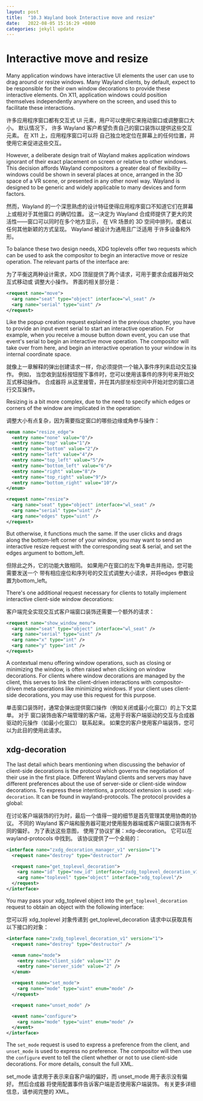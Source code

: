```yaml
---
layout: post
title:  "10.3 Wayland book Interactive move and resize"
date:   2022-08-05 15:16:29 +0800
categories: jekyll update
---
```

# Interactive move and resize

Many application windows have interactive UI elements the user can use to drag
around or resize windows. Many Wayland clients, by default, expect to be
responsible for their own window decorations to provide these interactive
elements. On X11, application windows could position themselves independently
anywhere on the screen, and used this to facilitate these interactions.

许多应用程序窗口都有交互式 UI 元素，用户可以使用它来拖动窗口或调整窗口大小。 默认情况下，
许多 Wayland 客户希望负责自己的窗口装饰以提供这些交互元素。 在 X11 上，应用程序窗口可以将
自己独立地定位在屏幕上的任何位置，并使用它来促进这些交互。

However, a deliberate design trait of Wayland makes application windows ignorant
of their exact placement on screen or relative to other windows. This decision
affords Wayland compositors a greater deal of flexibility &mdash; windows could 
be shown in several places at once, arranged in the 3D space of a VR scene, or
presented in any other novel way. Wayland is designed to be generic and widely
applicable to many devices and form factors.

然而，Wayland 的一个深思熟虑的设计特征使得应用程序窗口不知道它们在屏幕上或相对于其他窗口
的确切位置。 这一决定为 Wayland 合成师提供了更大的灵活性——窗口可以同时在多个地方显示，
在 VR 场景的 3D 空间中排列，或者以任何其他新颖的方式呈现。 Wayland 被设计为通用且广泛适用
于许多设备和外形。

To balance these two design needs, XDG toplevels offer two requests which can be
used to ask the compositor to begin an interactive move or resize operation. The
relevant parts of the interface are:

为了平衡这两种设计需求，XDG 顶层提供了两个请求，可用于要求合成器开始交互式移动或
调整大小操作。 界面的相关部分是：

```xml
<request name="move">
  <arg name="seat" type="object" interface="wl_seat" />
  <arg name="serial" type="uint" />
</request>
```

Like the popup creation request explained in the previous chapter, you have to
provide an input event serial to start an interactive operation. For example,
when you receive a mouse button down event, you can use that event's serial to
begin an interactive move operation. The compositor will take over from here,
and begin an interactive operation to your window in its internal coordinate
space.

就像上一章解释的弹出创建请求一样，你必须提供一个输入事件序列来启动交互操作。 例如，
当您收到鼠标按钮按下事件时，您可以使用该事件的序列号来开始交互式移动操作。 合成器将
从这里接管，并在其内部坐标空间中开始对您的窗口进行交互操作。

Resizing is a bit more complex, due to the need to specify which edges or
corners of the window are implicated in the operation:

调整大小有点复杂，因为需要指定窗口的哪些边缘或角参与操作：

```xml
<enum name="resize_edge">
  <entry name="none" value="0"/>
  <entry name="top" value="1"/>
  <entry name="bottom" value="2"/>
  <entry name="left" value="4"/>
  <entry name="top_left" value="5"/>
  <entry name="bottom_left" value="6"/>
  <entry name="right" value="8"/>
  <entry name="top_right" value="9"/>
  <entry name="bottom_right" value="10"/>
</enum>

<request name="resize">
  <arg name="seat" type="object" interface="wl_seat" />
  <arg name="serial" type="uint" />
  <arg name="edges" type="uint" />
</request>
```

But otherwise, it functions much the same. If the user clicks and drags along
the bottom-left corner of your window, you may want to send an interactive
resize request with the corresponding seat & serial, and set the edges argument
to bottom_left.

但除此之外，它的功能大致相同。 如果用户在窗口的左下角单击并拖动，您可能需要发送一个
带有相应座位和序列号的交互式调整大小请求，并将edges 参数设置为bottom_left。

There's one additional request necessary for clients to totally implement
interactive client-side window decorations:

客户端完全实现交互式客户端窗口装饰还需要一个额外的请求：

```xml
<request name="show_window_menu">
  <arg name="seat" type="object" interface="wl_seat" />
  <arg name="serial" type="uint" />
  <arg name="x" type="int" />
  <arg name="y" type="int" />
</request>
```

A contextual menu offering window operations, such as closing or minimizing the
window, is often raised when clicking on window decorations. For clients where
window decorations are managed by the client, this serves to link the
client-driven interactions with compositor-driven meta operations like
minimizing windows. If your client uses client-side decorations, you may use
this request for this purpose.

单击窗口装饰时，通常会弹出提供窗口操作（例如关闭或最小化窗口）的上下文菜单。 对于
窗口装饰由客户端管理的客户端，这用于将客户端驱动的交互与合成器驱动的元操作（如最小化窗口）
联系起来。 如果您的客户使用客户端装饰，您可以为此目的使用此请求。

## xdg-decoration

The last detail which bears mentioning when discussing the behavior of
client-side decorations is the protocol which governs the negotiation of their
use in the first place. Different Wayland clients and servers may have different
preferences about the use of server-side or client-side window decorations. To
express these intentions, a protocol extension is used: `xdg-decoration`. It can
be found in wayland-protocols. The protocol provides a global:

在讨论客户端装饰的行为时，最后一个值得一提的细节是首先管理其使用协商的协议。 不同的
Wayland 客户端和服务器可能对使用服务器端或客户端窗口装饰有不同的偏好。 为了表达这些意图，
使用了协议扩展：xdg-decoration。 它可以在wayland-protocols 中找到。 该协议提供了一个全局的：

```xml
<interface name="zxdg_decoration_manager_v1" version="1">
  <request name="destroy" type="destructor" />

  <request name="get_toplevel_decoration">
    <arg name="id" type="new_id" interface="zxdg_toplevel_decoration_v1"/>
    <arg name="toplevel" type="object" interface="xdg_toplevel"/>
  </request>
</interface>
```

You may pass your xdg_toplevel object into the `get_toplevel_decoration` request
to obtain an object with the following interface:

您可以将 xdg_toplevel 对象传递到 get_toplevel_decoration 请求中以获取具有以下接口的对象：

```xml
<interface name="zxdg_toplevel_decoration_v1" version="1">
  <request name="destroy" type="destructor" />

  <enum name="mode">
    <entry name="client_side" value="1" />
    <entry name="server_side" value="2" />
  </enum>

  <request name="set_mode">
    <arg name="mode" type="uint" enum="mode" />
  </request>

  <request name="unset_mode" />

  <event name="configure">
    <arg name="mode" type="uint" enum="mode" />
  </event>
</interface>
```

The `set_mode` request is used to express a preference from the client, and
`unset_mode` is used to express no preference. The compositor will then use the
`configure` event to tell the client whether or not to use client-side
decorations. For more details, consult the full XML.

set_mode 请求用于表示来自客户端的偏好，而 unset_mode 用于表示没有偏好。 然后合成器
将使用配置事件告诉客户端是否使用客户端装饰。 有关更多详细信息，请参阅完整的 XML。
